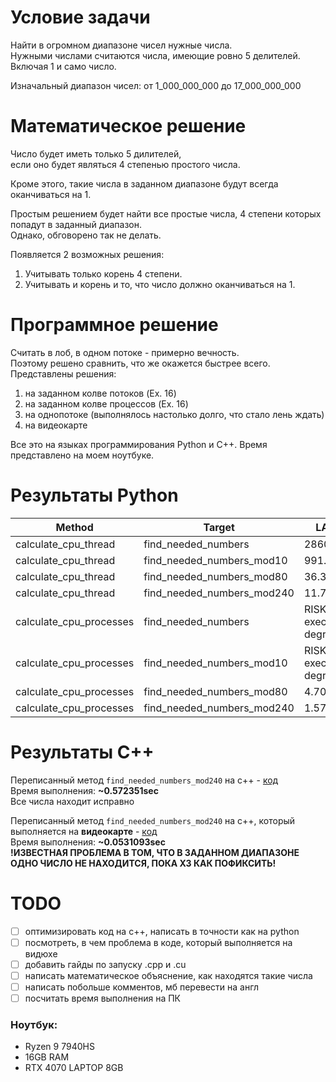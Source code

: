
# Условие задачи

Найти в огромном диапазоне чисел нужные числа.  
Нужными числами считаются числа, имеющие ровно 5 делителей.  
Включая 1 и само число.  

Изначальный диапазон чисел: от 1_000_000_000 до 17_000_000_000  


# Математическое решение 

Число будет иметь только 5 дилителей,   
если оно будет являться 4 степенью простого числа.  

Кроме этого, такие числа в заданном диапазоне будут всегда оканчиваться
на 1.

Простым решением будет найти все простые числа, 4 степени которых  
попадут в заданный диапазон.  
Однако, обговорено так не делать.

Появляется 2 возможных решения:  
1) Учитывать только корень 4 степени.  
2) Учитывать и корень и то, что число должно оканчиваться на 1.


# Программное решение

Считать в лоб, в одном потоке - примерно вечность.   
Поэтому решено сравнить, что же окажется быстрее всего.
Представлены решения:
1) на заданном колве потоков (Ex. 16)  
2) на заданном колве процессов (Ex. 16)
3) на однопотоке (выполнялось настолько долго, что стало лень ждать)
4) на видеокарте

Все это на языках программирования Python и C++.
Время представлено на моем ноутбуке.

# Результаты Python

| Method                   | Target                     | LAPTOP Time, sec    |
|--------------------------|----------------------------|---------------------|
| calculate_cpu_thread     | find_needed_numbers        | 2860.514561891556   |
| calculate_cpu_thread     | find_needed_numbers_mod10  | 991.7399344444275   |
| calculate_cpu_thread     | find_needed_numbers_mod80  | 36.346190452575684  |
| calculate_cpu_thread     | find_needed_numbers_mod240 | 11.737520217895508  |
| calculate_cpu_processes  | find_needed_numbers        | RISKY TO RUN.. long to execute and 90 degrees on LAPTOP |
| calculate_cpu_processes  | find_needed_numbers_mod10  | RISKY TO RUN.. long to execute and 90 degrees on LAPTOP |
| calculate_cpu_processes  | find_needed_numbers_mod80  | 4.708799839019775  |
| calculate_cpu_processes  | find_needed_numbers_mod240 | 1.5776875019073486 |

# Результаты C++

Переписанный метод `find_needed_numbers_mod240` на c++ - [код](./cpp_algorithm.cpp)  
Время выполнения: **~0.572351sec**  
Все числа находит исправно

Переписанный метод `find_needed_numbers_mod240` на c++, который выполняется на **видеокарте** - [код](./cpp_gpu_algorithm.cpp)  
Время выполнения: **~0.0531093sec**  
**!ИЗВЕСТНАЯ ПРОБЛЕМА В ТОМ, ЧТО В ЗАДАННОМ ДИАПАЗОНЕ ОДНО ЧИСЛО НЕ НАХОДИТСЯ, ПОКА ХЗ КАК ПОФИКСИТЬ!**

# TODO 

- [ ] оптимизировать код на c++, написать в точности как на python
- [ ] посмотреть, в чем проблема в коде, который выполняется на видюхе
- [ ] добавить гайды по запуску .cpp и .cu 
- [ ] написать математическое объяснение, как находятся такие числа 
- [ ] написать побольше комментов, мб перевести на англ
- [ ] посчитать время выполнения на ПК 

### Ноутбук:  
* Ryzen 9 7940HS  
* 16GB RAM  
* RTX 4070 LAPTOP 8GB  
